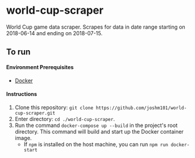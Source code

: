 # world-cup-scraper

World Cup game data scraper. Scrapes for data in date range starting on 2018-06-14 and ending on 2018-07-15.

## To run
#### Environment Prerequisites
* [Docker](https://www.docker.com/)

#### Instructions
1. Clone this repository: `git clone https://github.com/joshm101/world-cup-scraper.git`
2. Enter directory: `cd ./world-cup-scraper`.
3. Run the command `docker-compose up --build` in the project's root directory. This command will build and start up the Docker container image. 
    * If `npm` is installed on the host machine, you can run `npm run docker-start`
